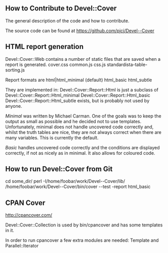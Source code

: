 How to Contribute to Devel::Cover
-------------------------

The general description of the code and how to contribute.

The source code can be found at https://github.com/pjcj/Devel--Cover

HTML report generation
------------------------

Devel::Cover::Web contains a number of static files that are saved when a report is generated.
    cover.css
    common.js
    css.js
    standardista-table-sorting.js
  
Report formats are 
    html|html_minimal (default)
    html_basic
    html_subtle

They are implemented in:
  Devel::Cover::Report::Html is just a subclass of Devel::Cover::Report::Html_minimal
  Devel::Cover::Report::Html_basic 
  Devel::Cover::Report::Html_subtle  exists, but is probably not used by anyone.

*Minimal* was written by Michael Carman.  One of the goals was to keep the
output as small as possible and he decided not to use templates.
Unfortunately, minimal does not handle uncovered code correctly and,
whilst the truth tables are nice, they are not always correct when there
are many variables.  This is currently the default.

*Basic* handles uncovered code correctly and the conditions are displayed correctly,
if not as nicely as in minimal. It also allows for coloured code.


How to run Devel::Cover from Git
---------------------------------
cd some_dir/
perl -I/home/foobar/work/Devel--Cover/lib/ /home/foobar/work/Devel--Cover/bin/cover --test -report html_basic



CPAN Cover
-----------
   
http://cpancover.com/

Devel::Cover::Collection  is used by bin/cpancover and has some templates in it.

In order to run cpancover a few extra modules are needed:
Template and Parallel::Iterator


